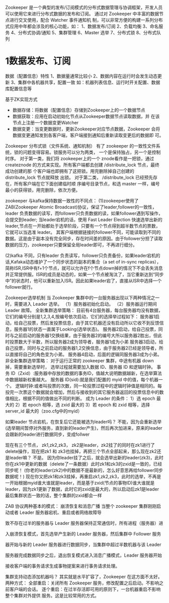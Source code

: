 Zookeeper 是一个典型的发布/订阅模式的分布式数据管理与协调框架，开发人员 可以使用它来进行分布式数据的发布和订阅。
通过对 Zookeeper 中丰富的数据节点进行交叉使用，配合 Watcher 事件通知机 制，可以非常方便的构建一系列分布式应用中年都会涉及的核心功能，如：
1、数据发布/订阅 
2、负载均衡 
3、命名服务 
4、分布式协调/通知 
5、集群管理 
6、Master 选举 
7、分布式锁 
8、分布式队列

# 1数据发布、订阅

数据（配置信息）特性
1、数据量通常比较小 
2、数据内容在运行时会发生动态更新 
3、集群中各机器共享，配置一致
如：机器列表信息、运行时开关配置、数据库配置信息等

基于ZK实现方式
* 数据存储：将数据（配置信息）存储到Zookeeper上的一个数据节点 
*  数据获取：应用在启动初始化节点从Zookeeper数据节点读取数据，并 在该节点上注册一个数据变更Watcher 
* 数据变更：当变更数据时，更新Zookeeper对应节点数据，Zookeeper 会将数据变更通知发到各客户端，客户端接到通知后重新读取变更后的数据即 可。

Zookeeper 分布式锁（文件系统、通知机制）
有了 zookeeper 的一致性文件系统，锁的问题变得容易。锁服务可以分为两类， 一个是保持独占，另一个是控制时序。
对于第一类，我们将 zookeeper上的一个 znode看作是一把锁，通过 createznode 的方式来实现。所有客户端都去创建 /distribute_lock 节点，最终成功创建的那 个客户端也即拥有了这把锁。用完删除掉自己创建的 distribute_lock 节点就释放 出锁。 
对于第二类， /distribute_lock 已经预先存在，所有客户端在它下面创建临时顺 序编号目录节点，和选 master 一样，编号最小的获得锁，用完删除，依次方便。

zookeeper 与kafka保持数据一致性的不同点：
(1)zookeeper使用了ZAB(Zookeeper Atomic Broadcast)协议，保证了leader,follower的一致性，leader 负责数据的读写，而follower只负责数据的读，如果follower遇到写操作，会提交到leader;
当leader宕机的话，使用 Fast Leader Election 快速选举出新的leader,节点在一开始都处于选举阶段，只要有一个节点得到超半数节点的票数，它就可以当选准 leader。
其客户端根据链接的follower不同，可能读取到不同的数据。这是由于副本没有完全同步，存在时间差的原因。由于follower分担了读取数据的压力，zookeeper只要保留全局leader即可，不再进行细分。

(2)kafka 不同，只有leader 负责读写，follower只负责备份，如果leader宕机的话,Kafaka动态维护了一个同步状态的副本的集合（a set of in-sync replicas），简称ISR,ISR中有f+1个节点，就可以允许在f个节点down掉的情况下不会丢失消息并正常提供服。ISR的成员是动态的，如果一个节点被淘汰了，当它重新达到“同步中”的状态时，他可以重新加入ISR。因此如果leader宕了，直接从ISR中选择一个follower就行。

Zookeeper选举机制
当 Zookeeper 集群中的一台服务器出现以下两种情况之一时，需要进入 Leader 选举。
    （1）服务器初始化启动。
    （2）服务器运行期间 Leader 故障。
    全新集群选举策略：
    目前有4台服务器，每台服务器均没有数据，它们的编号分别是1,2,3,4,按编号依次启动，它们的选择举过程如下：
    服务器1启动，给自己投票，然后发投票信息，由于其它机器还没有启动所以它收不到反馈信息，服务器1的状态一直属于Looking(选举状态)。
    服务器2启动，给自己投票，同时与之前启动的服务器1交换结果，由于服务器2的编号大所以服务器2胜出，但此时投票数大于半数，所以服务器2成为领导者，服务器1成为小弟
    服务器3启动，给自己投票，同时与之前启动的服务器1,2交换信息，由于服务器2已经是领导者，所以直接将自己的角色变为小弟。
    服务器4启动，后面的逻辑同服务器3成为小弟。
    非全新集群选举策略：
    对于运行正常的 zookeeper 集群，中途有机器 down 掉，需要重新选举时， 选举过程就需要加入数据 ID、服务器 ID 和逻辑时钟。
    事务 ID（Zxid）:服务器中存放的数据的事务ID，值越大说明数据越新，在选举算法中数据越新权重越大。
    服务器 ID(sid):就是我们配置的 myid 中的值，每个机器一个。
    逻辑时钟:或者叫投票的次数，同一轮投票过程中的逻辑时钟值是相同的。每投完一次票这个数据就会增加，然后与接收到的其它服务器返回的投票信息中的数值相比，根据不同的值做出不同的判断。
    成为 Leader 的条件：
    1）选 epoch 最大的
    2）若 epoch 相等，选 zxid 最大的
    3）若 epoch 和 zxid 相等，选择 server_id 最大的（zoo.cfg中的myid）


如果leader 节点宕机，在恢复后它还能被选为leader吗？
不能，因为会重新选举(选举期间暂停对外服务，直到新的leader产生)，然后再次加进来，原来的leader会跟新的leader进行数据同步，变成follwer

现在有三个节点， zk1,zk2,zk3， zk2是leader，zk2挂了的同时在zk1进行了delete操作，现在把zk1 和 zk3也挂掉，再把三个节点全部起来，那么现在zk2还是leader嘛？
不是。 因为你leader挂了之后，就会选举出新的leader(zk3)，此时你在zk1中更新的数据（delete了一条数据）此时zk1和zk3的zxid是一致的，已经同步呢！
(你老的leader(zk2)中的数据不是最新的，怎么好意思再给follower同步数据呢！)
现在你又把zk1和zk3挂掉，再重启zk1,zk2,zk3，此时的选举，不再是一开始根据myid谁大谁就是leader，而是基于zxid(节点的事物ID)谁大谁就是leader，因为zk1更新了数据，此时它的zxid是最大的，所以启动后zk1是leader
最后集群状态一致的话，整个集群的zxid都会一样



ZAB 协议两种基本的模式：
崩溃恢复和消息广播
当整个 zookeeper 集群刚刚启动或者 Leader 服务器宕机、重启或者网络故障导

致不存在过半的服务器与 Leader 服务器保持正常通信时，所有进程（服务器）进

入崩溃恢复模式，首先选举产生新的 Leader 服务器，然后集群中 Follower 服务

器开始与新的 Leader 服务器进行数据同步，当集群中超过半数机器与该 Leader

服务器完成数据同步之后，退出恢复模式进入消息广播模式，Leader 服务器开始

接收客户端的事务请求生成事物提案来进行事务请求处理。


集群支持动态添加机器吗？
其实就是水平扩容了，Zookeeper 在这方面不太好。两种方式：
全部重启：关闭所有 Zookeeper 服务，修改配置之后启动。不影响之前客户端的会话。
逐个重启：在过半存活即可用的原则下，一台机器重启不影响整个集群对外提供
服务。这是比较常用的方式。

